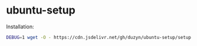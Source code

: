 # ubuntu-setup

Installation:

```bash
DEBUG=1 wget -O - https://cdn.jsdelivr.net/gh/duzyn/ubuntu-setup/setup.sh | bash
```
